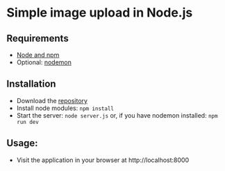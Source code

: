 # Simple image upload in Node.js

## Requirements
* [Node and npm](https://nodejs.org)
* Optional: [nodemon](http://nodemon.io/)

## Installation

* Download the [repository](https://github.com/BuicuFlorian/Node-Image-Upload/archive/master.zip)
* Install node modules: `npm install`
* Start the server: `node server.js` or, if you have nodemon installed: `npm run dev`


## Usage: 

* Visit the application in your browser at http://localhost:8000